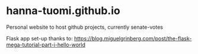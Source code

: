 # hanna-tuomi.github.io

Personal website to host github projects, currently senate-votes

Flask app set-up thanks to: https://blog.miguelgrinberg.com/post/the-flask-mega-tutorial-part-i-hello-world
